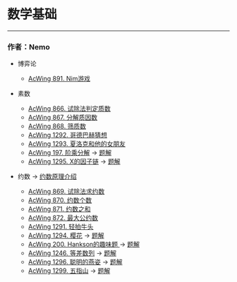 # 数学基础

---

### 作者：Nemo

* 博弈论
	* [AcWing 891. Nim游戏](https://www.acwing.com/problem/content/893/)
* 素数
	* [AcWing 866. 试除法判定质数](https://www.acwing.com/problem/content/868/)
	* [AcWing 867. 分解质因数](https://www.acwing.com/problem/content/869/)
	* [AcWing 868. 筛质数](https://www.acwing.com/problem/content/870/)
	* [AcWing 1292. 哥德巴赫猜想](https://www.acwing.com/problem/content/1294/)
	* [AcWing 1293. 夏洛克和他的女朋友](https://www.acwing.com/problem/content/1295/)
	* [AcWing 197. 阶乘分解](https://www.acwing.com/problem/content/199/)	->	[题解](./素数/阶乘分解.md)
	* [AcWing 1295. X的因子链](https://www.acwing.com/problem/content/1297/)	->	[题解](./素数/X的因子链.md)

* 约数	->	 [约数原理介绍](./约数/约数原理.md)
	* [AcWing 869. 试除法求约数](https://www.acwing.com/problem/content/871/)
	* [AcWing 870. 约数个数](https://www.acwing.com/problem/content/872/)
	* [AcWing 871. 约数之和](https://www.acwing.com/problem/content/873/)
	* [AcWing 872. 最大公约数](https://www.acwing.com/problem/content/874/)
	* [AcWing 1291. 轻拍牛头](https://www.acwing.com/problem/content/1293/)
	* [AcWing 1294. 樱花](https://www.acwing.com/problem/content/1296/)	->	[题解](./约数/樱花.md)
	* [AcWing 200. Hankson的趣味题 ](https://www.acwing.com/problem/content/202/)	->	[题解](./约数/Hankson的趣味题.md)
	* [AcWing 1246. 等差数列](https://www.acwing.com/problem/content/1248/)	->	[题解](./约数/等差数列.md)
	* [AcWing 1296. 聪明的燕姿](https://www.acwing.com/problem/content/1298/)	->	[题解](./约数/聪明的燕姿.md)
	* [AcWing 1299. 五指山](https://www.acwing.com/problem/content/1301/)	->	[题解](./约数/扩展欧几里得算法.md)

